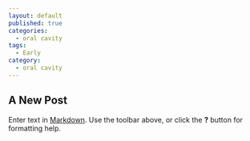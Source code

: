 ```yaml
---
layout: default
published: true
categories:
  - oral cavity
tags:
  - Early
category:
  - oral cavity
---
```

## A New Post

Enter text in [Markdown](http://daringfireball.net/projects/markdown/). Use the toolbar above, or click the **?** button for formatting help.
